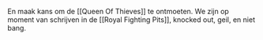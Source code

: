 En maak kans om de [[Queen Of Thieves]] te ontmoeten. We zijn op moment van schrijven in de [[Royal Fighting Pits]], knocked out, geil, en niet bang.